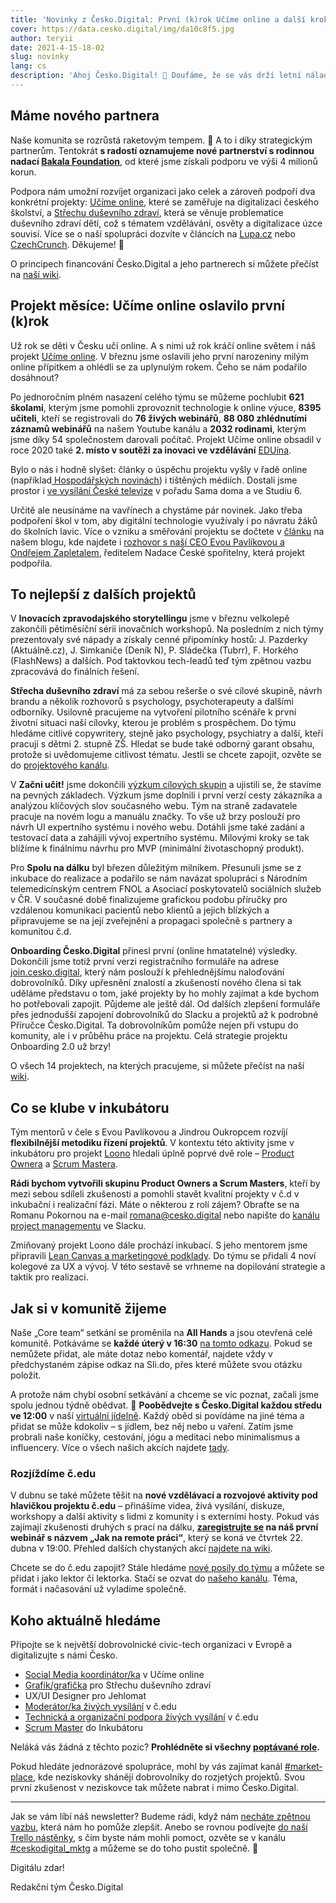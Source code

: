 ```yaml
---
title: 'Novinky z Česko.Digital: První (k)rok Učíme online a další krok Česko.Digital'
cover: https://data.cesko.digital/img/da10c8f5.jpg
author: teryii
date: 2021-4-15-18-02
slug: novinky
lang: cs
description: 'Ahoj Česko.Digital! 👋 Doufáme, že se vás drží letní nálada, i když zrovna nasněží. Do proměnlivých aprílových dnů vám přinášíme stálici. Pohodlně se usaďte, dejte si něco dobrého a přečtěte si, co se dělo v Česko.Digital v uplynulých týdnech. Jako obvykle to bylo nabité. Nový partner a narozeniny Učíme online jsou totiž jen začátek.'
---
```


## Máme nového partnera

Naše komunita se rozrůstá raketovým tempem. 🚀 A to i díky strategickým partnerům. Tentokrát **s radostí oznamujeme nové partnerství s rodinnou nadací [Bakala Foundation](https://www.bakalafoundation.org/)**, od které jsme získali podporu ve výši 4 milionů korun.

Podpora nám umožní rozvíjet organizaci jako celek a zároveň podpoří dva konkrétní projekty: [Učíme online](http://ucimeonline.cz/), které se zaměřuje na digitalizaci českého školství, a [Střechu duševního zdraví](https://www.strechadusevnihozdravi.cz/), která se věnuje problematice duševního zdraví dětí, což s tématem vzdělávání, osvěty a digitalizace úzce souvisí. Více se o naší spolupráci dozvíte v článcích na [Lupa.cz](https://www.lupa.cz/aktuality/cesko-digital-ziskalo-4-miliony-od-bakala-foundation-mimo-jine-na-digitalizaci-skolstvi/) nebo [CzechCrunch](https://www.czechcrunch.cz/2021/04/bakala-foundation-posila-4-miliony-korun-do-cesko-digital-podpori-digitalni-vzdelavani-a-peci-o-dusevni-zdravi/). Děkujeme! 💙

O principech financování Česko.Digital a jeho partnerech si můžete přečíst na [naší wiki](https://wiki.cesko.digital/x/YDIY).

## Projekt měsíce: Učíme online oslavilo první (k)rok

Už rok se děti v Česku učí online. A s nimi už rok kráčí online světem i náš projekt [Učíme online](http://ucimeonline.cz/). V březnu jsme oslavili jeho první narozeniny milým online přípitkem a ohlédli se za uplynulým rokem. Čeho se nám podařilo dosáhnout?

Po jednoročním plném nasazení celého týmu se můžeme pochlubit **621 školami**, kterým jsme pomohli zprovoznit technologie k online výuce, **8395 učiteli**, kteří se registrovali do **76 živých webinářů**, **88 080 zhlédnutími záznamů webinářů** na našem Youtube kanálu a **2032 rodinami**, kterým jsme díky 54 společnostem darovali počítač. Projekt Učíme online obsadil v roce 2020 také **2\. místo v soutěži za inovaci ve vzdělávání** [EDUína](https://www.eduina.cz/).

Bylo o nás i hodně slyšet: články o úspěchu projektu vyšly v řadě online (například[ Hospodářských novinách](https://domaci.ihned.cz/c7-66899850-op8pi-bfc61ee0cce5f2f)) i tištěných médiích. Dostali jsme prostor i [ve vysílání České televize](https://www.ceskatelevize.cz/ivysilani/1148499747-sama-doma/221562220600044/obsah/827539-cesko-digital-ucime-online) v pořadu Sama doma a ve Studiu 6.

Určitě ale neusínáme na vavřínech a chystáme pár novinek. Jako třeba podpoření škol v tom, aby digitální technologie využívaly i po návratu žáků do školních lavic. Více o vzniku a směřování projektu se dočtete v [článku](https://blog.cesko.digital/2021/03/rok-ucime-online) na našem blogu, kde najdete i [rozhovor s naší CEO Evou Pavlíkovou a Ondřejem Zapletalem](https://blog.cesko.digital/2021/03/rozhovor-ucime-online), ředitelem Nadace České spořitelny, která projekt podpořila.

## To nejlepší z dalších projektů

V **Inovacích zpravodajského storytellingu** jsme v březnu velkolepě zakončili pětiměsíční sérii inovačních workshopů. Na posledním z nich týmy prezentovaly své nápady a získaly cenné připomínky hostů: J. Pazderky (Aktuálně.cz), J. Simkaniče (Deník N), P. Sládečka (Tubrr), F. Horkého (FlashNews) a dalších. Pod taktovkou tech-leadů teď tým zpětnou vazbu zpracovává do finálních řešení.

**Střecha duševního zdraví** má za sebou rešerše o své cílové skupině, návrh brandu a několik rozhovorů s psychology, psychoterapeuty a dalšími odborníky. Usilovně pracujeme na vytvoření pilotního scénáře k první životní situaci naší cílovky, kterou je problém s prospěchem. Do týmu hledáme citlivé copywritery, stejně jako psychology, psychiatry a další, kteří pracují s dětmi 2. stupně ZŠ. Hledat se bude také odborný garant obsahu, protože si uvědomujeme citlivost tématu. Jestli se chcete zapojit, ozvěte se do [projektového kanálu](https://cesko-digital.slack.com/archives/C01168N8XP1).

V **Začni učit!** jsme dokončili [výzkum cílových skupin](https://docs.google.com/presentation/d/1SrIVdKBpsP7bxsItl_0NgPrKIP1rhdb0iK2Xfnor9QM/edit#slide=id.gc9a19591b0_0_209) a ujistili se, že stavíme na pevných základech. Výzkum jsme doplnili i první verzí cesty zákazníka a analýzou klíčových slov současného webu. Tým na straně zadavatele pracuje na novém logu a manuálu značky. To vše už brzy poslouží pro návrh UI expertního systému i nového webu. Dotáhli jsme také zadání a testovací data a zahájili vývoj expertního systému. Mílovými kroky se tak blížíme k finálnímu návrhu pro MVP (minimální životaschopný produkt).

Pro **Spolu na dálku** byl březen důležitým milníkem. Přesunuli jsme se z inkubace do realizace a podařilo se nám navázat spolupráci s Národním telemedicínským centrem FNOL a Asociací poskytovatelů sociálních služeb v ČR. V současné době finalizujeme grafickou podobu příručky pro vzdálenou komunikaci pacientů nebo klientů a jejich blízkých a připravujeme se na její zveřejnění a propagaci společně s partnery a komunitou č.d.

**Onboarding Česko.Digital** přinesl první (online hmatatelné) výsledky. Dokončili jsme totiž první verzi registračního formuláře na adrese [join.cesko.digital](https://join.cesko.digital/), který nám poslouží k přehlednějšímu naloďování dobrovolníků. Díky upřesnění znalostí a zkušeností nového člena si tak uděláme představu o tom, jaké projekty by ho mohly zajímat a kde bychom ho potřebovali zapojit. Půjdeme ale ještě dál. Od dalších zlepšení formuláře přes jednodušší zapojení dobrovolníků do Slacku a projektů až k podrobné Příručce Česko.Digital. Ta dobrovolníkům pomůže nejen při vstupu do komunity, ale i v průběhu práce na projektu. Celá strategie projektu Onboarding 2.0 už brzy!

O všech 14 projektech, na kterých pracujeme, si můžete přečíst na naší [wiki](https://wiki.cesko.digital/pages/viewpage.action?pageId=1574894).

## Co se klube v inkubátoru

Tým mentorů v čele s Evou Pavlíkovou a Jindrou Oukropcem rozvíjí **flexibilnější metodiku řízení projektů**. V kontextu této aktivity jsme v inkubátoru pro projekt [Loono](https://www.loono.cz/) hledali úplně poprvé dvě role – [Product Ownera](https://wiki.cesko.digital/display/CD/Product+Owner) a [Scrum Mastera](https://wiki.cesko.digital/display/CD/Scrum+Master).

**Rádi bychom vytvořili skupinu Product Owners a Scrum Masters**, kteří by mezi sebou sdíleli zkušenosti a pomohli stavět kvalitní projekty v č.d v inkubační i realizační fázi. Máte o některou z rolí zájem? Obraťte se na Romanu Pokornou na e-mail <romana@cesko.digital> nebo napište do [kanálu project managementu](https://cesko-digital.slack.com/archives/CKDG4278A) ve Slacku.

Zmiňovaný projekt Loono dále prochází inkubací. S jeho mentorem jsme připravili [Lean Canvas a marketingové podklady](https://drive.google.com/file/d/1J6UWrj5kJNedSy0nuxukEy-RO7OBpoOU/view?usp=sharing). Do týmu se přidali 4 noví kolegové za UX a vývoj. V této sestavě se vrhneme na dopilování strategie a taktik pro realizaci.

## Jak si v komunitě žijeme

Naše „Core team“ setkání se proměnila na **All Hands** a jsou otevřená celé komunitě. Potkáváme se **každé úterý v 16:30**  [na tomto odkazu](http://meet.google.com/onv-mwuy-qsh). Pokud se nemůžete přidat, ale máte dotaz nebo komentář, najdete vždy v předchystaném zápise odkaz na Sli.do, přes které můžete svou otázku položit.

A protože nám chybí osobní setkávání a chceme se víc poznat, začali jsme spolu jednou týdně obědvat. 🍜 **Poobědvejte s Česko.Digital každou středu ve 12:00** v naší [virtuální jídelně](http://meet.google.com/fpj-vfdg-spi). Každý oběd si povídáme na jiné téma a přidat se může kdokoliv – s jídlem, bez něj nebo u vaření. Zatím jsme probrali naše koníčky, cestování, jógu a meditaci nebo minimalismus a influencery. Více o všech našich akcích najdete [tady](https://wiki.cesko.digital/x/DTUY).

### Rozjíždíme č.edu

V dubnu se také můžete těšit na **nové vzdělávací a rozvojové aktivity pod hlavičkou projektu č.edu** – přinášíme videa, živá vysílání, diskuze, workshopy a další aktivity s lidmi z komunity i s externími hosty. Pokud vás zajímají zkušenosti druhých s prací na dálku, **[zaregistrujte se](https://forms.gle/tYj2nVu4S62s3gYs6) na náš první webinář  s názvem „Jak na remote práci“**, který se koná ve čtvrtek 22. dubna v 19:00. Přehled dalších chystaných akcí [najdete na wiki](https://wiki.cesko.digital/x/vzsY).

Chcete se do č.edu zapojit? Stále hledáme [nové posily do týmu](https://wiki.cesko.digital/x/dDUY) a můžete se přidat i jako lektor či lektorka. Stačí se ozvat do [našeho kanálu](https://cesko-digital.slack.com/archives/C01S44WHHST). Téma, formát i načasování už vyladíme společně.

## Koho aktuálně hledáme

Připojte se k největší dobrovolnické civic-tech organizaci v Evropě a digitalizujte s námi Česko.

- [Social Media koordinátor/ka](https://cesko-digital.slack.com/?redir=%2Farchives%2FCUXRHTY58%2Fp1614682272170500) v Učíme online
- [Grafik/grafička](https://cesko-digital.slack.com/?redir=%2Farchives%2FCK3A3G7N2%2Fp1606894337089900) pro Střechu duševního zdraví
- UX/UI Designer pro Jehlomat
- [Moderátor/ka živých vysílání](https://wiki.cesko.digital/pages/viewpage.action?pageId=1586548) v č.edu
- [Technická a organizační podpora živých vysílání](https://wiki.cesko.digital/pages/viewpage.action?pageId=1586548) v č.edu
- [Scrum Master](https://wiki.cesko.digital/display/CD/Scrum+Master) do Inkubátoru

Neláká vás žádná z těchto pozic? **Prohlédněte si všechny [poptávané role](https://wiki.cesko.digital/pages/viewpage.action?pageId=1573299).**

Pokud hledáte jednorázové spolupráce, mohl by vás zajímat kanál [#market-place](https://cesko-digital.slack.com/archives/CLVAH28P3), kde neziskovky shánějí dobrovolníky do rozjetých projektů. Svou první zkušenost v neziskovce tak můžete nabrat i mimo Česko.Digital.

---

Jak se vám líbí náš newsletter? Budeme rádi, když nám [necháte zpětnou vazbu](https://airtable.com/shre7lawrjOxNtCpL), která nám ho pomůže zlepšit. Anebo se rovnou podívejte [do naší Trello nástěnky](https://trello.com/b/RmTwoiMq/cd-newsletter), s čím byste nám mohli pomoct, ozvěte se v kanálu [#ceskodigital_mktg](https://cesko-digital.slack.com/archives/CMAS7H63D) a můžeme se do toho pustit společně. 🤗

Digitálu zdar!

Redakční tým Česko.Digital